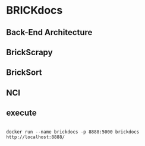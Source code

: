 # BRICKdocs
## Back-End Architecture
## BrickScrapy
## BrickSort
## NCI
## execute
<pre>
<code>
docker run --name brickdocs -p 8888:5000 brickdocs
http://localhost:8888/
</code>
</pre>
